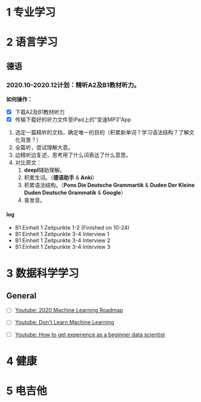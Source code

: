 # 1 专业学习

# 2 语言学习

## 德语

### 2020.10-2020.12计划：精听A2及B1教材听力。

**如何操作：**

- [x] 下载A2及B1教材听力
- [x] 传输下载好的听力文件至iPad上的"变速MP3"App

1. 选定一篇精听的文档，确定唯一的目的（积累新单词？学习语法结构？了解文化背景？）
2. 全篇听，尝试理解大意。
3. 边精听边复述，思考用了什么词表达了什么意思。
4. 对比原文：
    1. **deepl**辅助理解。
    2. 积累生词。（**德语助手** & **Anki**）
    3. 积累语法结构。（**Pons Die Deutsche Grammartik** & **Duden Der Kleine Duden Deutsche Grammatik** & **Google**）
    4. 查发音。

#### log

- B1 Einheit 1 Zeitpunkte 1-2 (Finished on 10-24)
- B1 Einheit 1 Zeitpunkte 3-4 Interview 1
- B1 Einheit 1 Zeitpunkte 3-4 Interview 2
- B1 Einheit 1 Zeitpunkte 3-4 Interview 3


# 3 数据科学学习

## General

- [ ] [Youtube: 2020 Machine Learning Roadmap](https://www.youtube.com/watch?v=pHiMN_gy9mk&t=1634s)
- [ ] [Youtube: Don't Learn Machine Learning](https://www.youtube.com/watch?v=cyLWtMSry58)
- [ ] [Youtube: How to get experience as a beginner data scientist](https://www.youtube.com/watch?v=yQvUU2YPPy4)


# 4 健康


# 5 电吉他